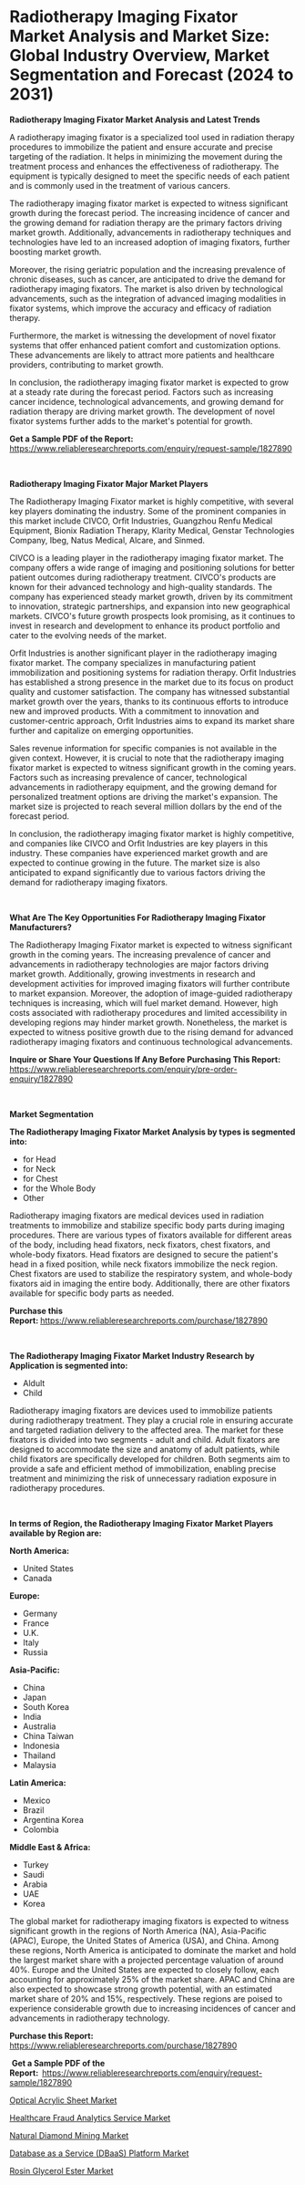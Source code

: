 <p><h1>Radiotherapy Imaging Fixator Market Analysis and Market Size: Global Industry Overview, Market Segmentation and Forecast (2024 to 2031)</h1></p><p><strong>Radiotherapy Imaging Fixator Market Analysis and Latest Trends</strong></p>
<p><p>A radiotherapy imaging fixator is a specialized tool used in radiation therapy procedures to immobilize the patient and ensure accurate and precise targeting of the radiation. It helps in minimizing the movement during the treatment process and enhances the effectiveness of radiotherapy. The equipment is typically designed to meet the specific needs of each patient and is commonly used in the treatment of various cancers.</p><p>The radiotherapy imaging fixator market is expected to witness significant growth during the forecast period. The increasing incidence of cancer and the growing demand for radiation therapy are the primary factors driving market growth. Additionally, advancements in radiotherapy techniques and technologies have led to an increased adoption of imaging fixators, further boosting market growth.</p><p>Moreover, the rising geriatric population and the increasing prevalence of chronic diseases, such as cancer, are anticipated to drive the demand for radiotherapy imaging fixators. The market is also driven by technological advancements, such as the integration of advanced imaging modalities in fixator systems, which improve the accuracy and efficacy of radiation therapy.</p><p>Furthermore, the market is witnessing the development of novel fixator systems that offer enhanced patient comfort and customization options. These advancements are likely to attract more patients and healthcare providers, contributing to market growth.</p><p>In conclusion, the radiotherapy imaging fixator market is expected to grow at a steady rate during the forecast period. Factors such as increasing cancer incidence, technological advancements, and growing demand for radiation therapy are driving market growth. The development of novel fixator systems further adds to the market's potential for growth.</p></p>
<p><strong>Get a Sample PDF of the Report:&nbsp;</strong> <a href="https://www.reliableresearchreports.com/enquiry/request-sample/1827890">https://www.reliableresearchreports.com/enquiry/request-sample/1827890</a></p>
<p>&nbsp;</p>
<p><strong>Radiotherapy Imaging Fixator Major Market Players</strong></p>
<p><p>The Radiotherapy Imaging Fixator market is highly competitive, with several key players dominating the industry. Some of the prominent companies in this market include CIVCO, Orfit Industries, Guangzhou Renfu Medical Equipment, Bionix Radiation Therapy, Klarity Medical, Genstar Technologies Company, Ibeg, Natus Medical, Alcare, and Sinmed.</p><p>CIVCO is a leading player in the radiotherapy imaging fixator market. The company offers a wide range of imaging and positioning solutions for better patient outcomes during radiotherapy treatment. CIVCO's products are known for their advanced technology and high-quality standards. The company has experienced steady market growth, driven by its commitment to innovation, strategic partnerships, and expansion into new geographical markets. CIVCO's future growth prospects look promising, as it continues to invest in research and development to enhance its product portfolio and cater to the evolving needs of the market.</p><p>Orfit Industries is another significant player in the radiotherapy imaging fixator market. The company specializes in manufacturing patient immobilization and positioning systems for radiation therapy. Orfit Industries has established a strong presence in the market due to its focus on product quality and customer satisfaction. The company has witnessed substantial market growth over the years, thanks to its continuous efforts to introduce new and improved products. With a commitment to innovation and customer-centric approach, Orfit Industries aims to expand its market share further and capitalize on emerging opportunities.</p><p>Sales revenue information for specific companies is not available in the given context. However, it is crucial to note that the radiotherapy imaging fixator market is expected to witness significant growth in the coming years. Factors such as increasing prevalence of cancer, technological advancements in radiotherapy equipment, and the growing demand for personalized treatment options are driving the market's expansion. The market size is projected to reach several million dollars by the end of the forecast period.</p><p>In conclusion, the radiotherapy imaging fixator market is highly competitive, and companies like CIVCO and Orfit Industries are key players in this industry. These companies have experienced market growth and are expected to continue growing in the future. The market size is also anticipated to expand significantly due to various factors driving the demand for radiotherapy imaging fixators.</p></p>
<p>&nbsp;</p>
<p><strong>What Are The Key Opportunities For Radiotherapy Imaging Fixator Manufacturers?</strong></p>
<p><p>The Radiotherapy Imaging Fixator market is expected to witness significant growth in the coming years. The increasing prevalence of cancer and advancements in radiotherapy technologies are major factors driving market growth. Additionally, growing investments in research and development activities for improved imaging fixators will further contribute to market expansion. Moreover, the adoption of image-guided radiotherapy techniques is increasing, which will fuel market demand. However, high costs associated with radiotherapy procedures and limited accessibility in developing regions may hinder market growth. Nonetheless, the market is expected to witness positive growth due to the rising demand for advanced radiotherapy imaging fixators and continuous technological advancements.</p></p>
<p><strong>Inquire or Share Your Questions If Any Before Purchasing This Report:</strong> <a href="https://www.reliableresearchreports.com/enquiry/pre-order-enquiry/1827890">https://www.reliableresearchreports.com/enquiry/pre-order-enquiry/1827890</a></p>
<p>&nbsp;</p>
<p><strong>Market Segmentation</strong></p>
<p><strong>The Radiotherapy Imaging Fixator Market Analysis by types is segmented into:</strong></p>
<p><ul><li>for Head</li><li>for Neck</li><li>for Chest</li><li>for the Whole Body</li><li>Other</li></ul></p>
<p><p>Radiotherapy imaging fixators are medical devices used in radiation treatments to immobilize and stabilize specific body parts during imaging procedures. There are various types of fixators available for different areas of the body, including head fixators, neck fixators, chest fixators, and whole-body fixators. Head fixators are designed to secure the patient's head in a fixed position, while neck fixators immobilize the neck region. Chest fixators are used to stabilize the respiratory system, and whole-body fixators aid in imaging the entire body. Additionally, there are other fixators available for specific body parts as needed.</p></p>
<p><strong>Purchase this Report:&nbsp;</strong><a href="https://www.reliableresearchreports.com/purchase/1827890">https://www.reliableresearchreports.com/purchase/1827890</a></p>
<p>&nbsp;</p>
<p><strong>The Radiotherapy Imaging Fixator Market Industry Research by Application is segmented into:</strong></p>
<p><ul><li>Aldult</li><li>Child</li></ul></p>
<p><p>Radiotherapy imaging fixators are devices used to immobilize patients during radiotherapy treatment. They play a crucial role in ensuring accurate and targeted radiation delivery to the affected area. The market for these fixators is divided into two segments - adult and child. Adult fixators are designed to accommodate the size and anatomy of adult patients, while child fixators are specifically developed for children. Both segments aim to provide a safe and efficient method of immobilization, enabling precise treatment and minimizing the risk of unnecessary radiation exposure in radiotherapy procedures.</p></p>
<p>&nbsp;</p>
<p><strong>In terms of Region, the Radiotherapy Imaging Fixator Market Players available by Region are:</strong></p>
<p>
    <p> <strong> North America: </strong>
        <ul>
            <li>United States</li>
            <li>Canada</li>
        </ul>
        </p> 
    <p> <strong> Europe: </strong>
        <ul>
            <li>Germany</li>
            <li>France</li>
            <li>U.K.</li>
            <li>Italy</li>
            <li>Russia</li>
        </ul>
        </p> 
    <p> <strong> Asia-Pacific: </strong>
        <ul>
            <li>China</li>
            <li>Japan</li>
            <li>South Korea</li>
            <li>India</li>
            <li>Australia</li>
            <li>China Taiwan</li>
            <li>Indonesia</li>
            <li>Thailand</li>
            <li>Malaysia</li>
        </ul>
        </p> 
    <p> <strong> Latin America: </strong>
        <ul>
            <li>Mexico</li>
            <li>Brazil</li>
            <li>Argentina Korea</li>
            <li>Colombia</li>
        </ul>
        </p> 
    <p> <strong> Middle East & Africa: </strong>
        <ul>
            <li>Turkey</li>
            <li>Saudi</li>
            <li>Arabia</li>
            <li>UAE</li>
            <li>Korea</li>
        </ul>
    </p>
    </p>
<p><p>The global market for radiotherapy imaging fixators is expected to witness significant growth in the regions of North America (NA), Asia-Pacific (APAC), Europe, the United States of America (USA), and China. Among these regions, North America is anticipated to dominate the market and hold the largest market share with a projected percentage valuation of around 40%. Europe and the United States are expected to closely follow, each accounting for approximately 25% of the market share. APAC and China are also expected to showcase strong growth potential, with an estimated market share of 20% and 15%, respectively. These regions are poised to experience considerable growth due to increasing incidences of cancer and advancements in radiotherapy technology.</p></p>
<p><strong>Purchase this Report: </strong><a href="https://www.reliableresearchreports.com/purchase/1827890">https://www.reliableresearchreports.com/purchase/1827890</a></p>
<p>&nbsp;<strong>Get a Sample PDF of the Report:&nbsp;&nbsp;</strong><a href="https://www.reliableresearchreports.com/enquiry/request-sample/1827890">https://www.reliableresearchreports.com/enquiry/request-sample/1827890</a></p>
<p><strong></strong></p>
<p><p><a href="https://medium.com/@petrawillms/optical-acrylic-sheet-market-comprehensive-assessment-by-type-application-and-geography-e826acee8994">Optical Acrylic Sheet Market</a></p><p><a href="https://github.com/cecuraprangm/Market-Research-Report-List-1/blob/main/healthcare-fraud-analytics-service-market.md">Healthcare Fraud Analytics Service Market</a></p><p><a href="https://medium.com/@petrawillms/natural-diamond-mining-market-trends-forecast-and-competitive-analysis-to-2031-8998a78cfc50">Natural Diamond Mining Market</a></p><p><a href="https://github.com/soamybahemax/Market-Research-Report-List-1/blob/main/database-as-a-service-dbaas-platform-market.md">Database as a Service (DBaaS) Platform Market</a></p><p><a href="https://medium.com/@petrawillms/rosin-glycerol-ester-market-insight-market-trends-growth-forecasted-from-2024-to-2031-39b71e7c95e4">Rosin Glycerol Ester Market</a></p></p>
